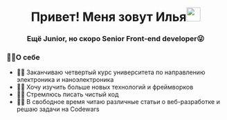 <h1 align="center">Привет! Меня зовут Илья<img src="https://github.com/blackcater/blackcater/raw/main/images/Hi.gif" height="32"/></h1>
<h3 align="center">Ещё Junior, но скоро Senior Front-end developer😜</h3>

<h3>🐱‍👤О себе</h3>
<ul>
  <li>🐱‍🐉 Заканчиваю четвертый курс университета по направлению электроника и наноэлектроника</li>
  <li>🐱‍💻 Хочу изучить больше новых технологий и фреймворков</li>
  <li>🐱‍🏍 Стремлюсь писать чистый код</li>
  <li>🐱‍👓 В свободное время читаю различные статьи о веб-разработке и решаю задачи на Codewars</li>
</ul>


<!--
**IlyaBiryulev/IlyaBiryulev** is a ✨ _special_ ✨ repository because its `README.md` (this file) appears on your GitHub profile.

Here are some ideas to get you started:

- 🔭 I’m currently working on ...
- 🌱 I’m currently learning ...
- 👯 I’m looking to collaborate on ...
- 🤔 I’m looking for help with ...
- 💬 Ask me about ...
- 📫 How to reach me: ...
- 😄 Pronouns: ...
- ⚡ Fun fact: ...
-->
